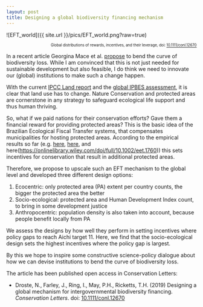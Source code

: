 ```yaml
---
layout: post
title: Designing a global biodiversity financing mechanism
---
```


![EFT_world]({{ site.url }}/pics/EFT_world.png?raw=true)
<p style="text-align: right;"><sub><sup>Global distributions of rewards, incentives, and their leverage, doi: <a href="https://doi.org/10.1111/conl.12670">10.1111/conl.12670</a></sup></sub></p>

In a recent article Georgina Mace et al. [propose](https://www.nature.com/articles/s41893-018-0130-0) to bend the curve of biodiversity loss. While I am convinced that this is not just needed for sustainable development but also feasible, I do think we need to innovate our (global) institutions to make such a change happen.

With the current [IPCC Land report](https://www.ipcc.ch/2019/08/08/land-is-a-critical-resource_srccl/) and the [global IPBES assessment](https://www.ipbes.net/global-assessment-report-biodiversity-ecosystem-services), it is clear that land use has to change. Nature Conservation and protected areas are cornerstone in any strategy to safeguard ecological life support and thus human thriving.

So, what if we paid nations for their conservation efforts? Gave them a financial reward for providing protected areas? This is the basic idea of the Brazilian Ecological Fiscal Transfer systems, that compensates municipalities for hosting protected areas. According to the empirical results so far (e.g. [here](https://link.springer.com/article/10.1007/s10640-017-0195-7), [here](https://www.sciencedirect.com/science/article/pii/S092180091400278X), and here(https://onlinelibrary.wiley.com/doi/full/10.1002/eet.1760)) this sets incentives for conservation that result in additional protected areas.

Therefore, we propose to upscale such an EFT mechanism to the global level and developed three different design options:

1) Ecocentric: only protected area (PA) extent per country counts, the bigger the protected area the better
2) Socio-ecological: protected area and Human Development Index count, to bring in some development justice
3) Anthropocentric: population density is also taken into account, because people benefit locally from PA

We assess the designs by how well they perform in setting incentives where policy gaps to reach Aichi target 11. Here, we find that the socio-ecological design sets the highest incentives where the policy gap is largest.

By this we hope to inspire some constructive science-policy dialogue about how we can devise institutions to bend the curve of biodiversity loss.

The article has been published open access in Conservation Letters:

+ Droste, N., Farley, J., Ring, I., May, P.H., Ricketts, T.H. (2019) Designing a global mechanism for intergovernmental biodiversity financing. *Conservation Letters*. doi: [10.1111/conl.12670](https://doi.org/10.1111/conl.12670)
